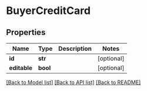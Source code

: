 # BuyerCreditCard

## Properties
Name | Type | Description | Notes
------------ | ------------- | ------------- | -------------
**id** | **str** |  | [optional] 
**editable** | **bool** |  | [optional] 

[[Back to Model list]](../README.md#documentation-for-models) [[Back to API list]](../README.md#documentation-for-api-endpoints) [[Back to README]](../README.md)


